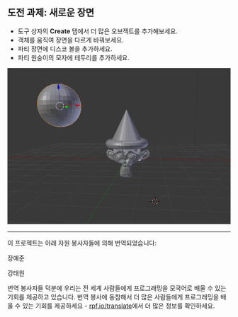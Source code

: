 ## 도전 과제: 새로운 장면

+ 도구 상자의 **Create** 탭에서 더 많은 오브젝트를 추가해보세요.
+ 객체를 움직여 장면을 다르게 바꿔보세요.
+ 파티 장면에 디스코 볼을 추가하세요.
+ 파티 원숭이의 모자에 테두리를 추가하세요.

![도전과제](images/challenge.png)


***
이 프로젝트는 아래 자원 봉사자들에 의해 번역되었습니다:

장예준

강태원

번역 봉사자들 덕분에 우리는 전 세계 사람들에게 프로그래밍을 모국어로 배울 수 있는 기회를 제공하고 있습니다. 번역 봉사에 동참해서 더 많은 사람들에게 프로그래밍을 배울 수 있는 기회를 제공하세요 - [rpf.io/translate](https://rpf.io/translate)에서 더 많은 정보를 확인하세요.